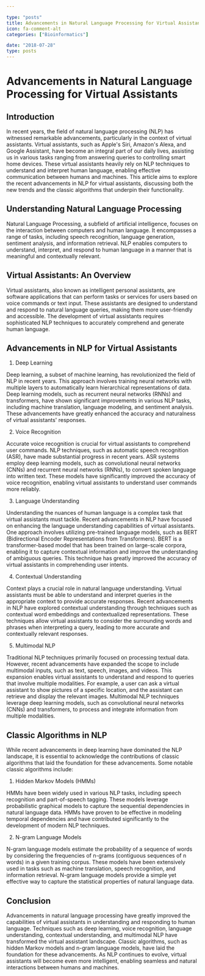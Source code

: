 ```yaml
---

type: "posts"
title: Advancements in Natural Language Processing for Virtual Assistants
icon: fa-comment-alt
categories: ["Bioinformatics"]

date: "2018-07-28"
type: posts
---
```





# Advancements in Natural Language Processing for Virtual Assistants

## Introduction

In recent years, the field of natural language processing (NLP) has witnessed remarkable advancements, particularly in the context of virtual assistants. Virtual assistants, such as Apple's Siri, Amazon's Alexa, and Google Assistant, have become an integral part of our daily lives, assisting us in various tasks ranging from answering queries to controlling smart home devices. These virtual assistants heavily rely on NLP techniques to understand and interpret human language, enabling effective communication between humans and machines. This article aims to explore the recent advancements in NLP for virtual assistants, discussing both the new trends and the classic algorithms that underpin their functionality.

## Understanding Natural Language Processing

Natural Language Processing, a subfield of artificial intelligence, focuses on the interaction between computers and human language. It encompasses a range of tasks, including speech recognition, language generation, sentiment analysis, and information retrieval. NLP enables computers to understand, interpret, and respond to human language in a manner that is meaningful and contextually relevant.

## Virtual Assistants: An Overview

Virtual assistants, also known as intelligent personal assistants, are software applications that can perform tasks or services for users based on voice commands or text input. These assistants are designed to understand and respond to natural language queries, making them more user-friendly and accessible. The development of virtual assistants requires sophisticated NLP techniques to accurately comprehend and generate human language.

## Advancements in NLP for Virtual Assistants

1. Deep Learning

Deep learning, a subset of machine learning, has revolutionized the field of NLP in recent years. This approach involves training neural networks with multiple layers to automatically learn hierarchical representations of data. Deep learning models, such as recurrent neural networks (RNNs) and transformers, have shown significant improvements in various NLP tasks, including machine translation, language modeling, and sentiment analysis. These advancements have greatly enhanced the accuracy and naturalness of virtual assistants' responses.

2. Voice Recognition

Accurate voice recognition is crucial for virtual assistants to comprehend user commands. NLP techniques, such as automatic speech recognition (ASR), have made substantial progress in recent years. ASR systems employ deep learning models, such as convolutional neural networks (CNNs) and recurrent neural networks (RNNs), to convert spoken language into written text. These models have significantly improved the accuracy of voice recognition, enabling virtual assistants to understand user commands more reliably.

3. Language Understanding

Understanding the nuances of human language is a complex task that virtual assistants must tackle. Recent advancements in NLP have focused on enhancing the language understanding capabilities of virtual assistants. One approach involves utilizing pre-trained language models, such as BERT (Bidirectional Encoder Representations from Transformers). BERT is a transformer-based model that has been trained on large-scale corpora, enabling it to capture contextual information and improve the understanding of ambiguous queries. This technique has greatly improved the accuracy of virtual assistants in comprehending user intents.

4. Contextual Understanding

Context plays a crucial role in natural language understanding. Virtual assistants must be able to understand and interpret queries in the appropriate context to provide accurate responses. Recent advancements in NLP have explored contextual understanding through techniques such as contextual word embeddings and contextualized representations. These techniques allow virtual assistants to consider the surrounding words and phrases when interpreting a query, leading to more accurate and contextually relevant responses.

5. Multimodal NLP

Traditional NLP techniques primarily focused on processing textual data. However, recent advancements have expanded the scope to include multimodal inputs, such as text, speech, images, and videos. This expansion enables virtual assistants to understand and respond to queries that involve multiple modalities. For example, a user can ask a virtual assistant to show pictures of a specific location, and the assistant can retrieve and display the relevant images. Multimodal NLP techniques leverage deep learning models, such as convolutional neural networks (CNNs) and transformers, to process and integrate information from multiple modalities.

## Classic Algorithms in NLP

While recent advancements in deep learning have dominated the NLP landscape, it is essential to acknowledge the contributions of classic algorithms that laid the foundation for these advancements. Some notable classic algorithms include:

1. Hidden Markov Models (HMMs)

HMMs have been widely used in various NLP tasks, including speech recognition and part-of-speech tagging. These models leverage probabilistic graphical models to capture the sequential dependencies in natural language data. HMMs have proven to be effective in modeling temporal dependencies and have contributed significantly to the development of modern NLP techniques.

2. N-gram Language Models

N-gram language models estimate the probability of a sequence of words by considering the frequencies of n-grams (contiguous sequences of n words) in a given training corpus. These models have been extensively used in tasks such as machine translation, speech recognition, and information retrieval. N-gram language models provide a simple yet effective way to capture the statistical properties of natural language data.

## Conclusion

Advancements in natural language processing have greatly improved the capabilities of virtual assistants in understanding and responding to human language. Techniques such as deep learning, voice recognition, language understanding, contextual understanding, and multimodal NLP have transformed the virtual assistant landscape. Classic algorithms, such as hidden Markov models and n-gram language models, have laid the foundation for these advancements. As NLP continues to evolve, virtual assistants will become even more intelligent, enabling seamless and natural interactions between humans and machines.